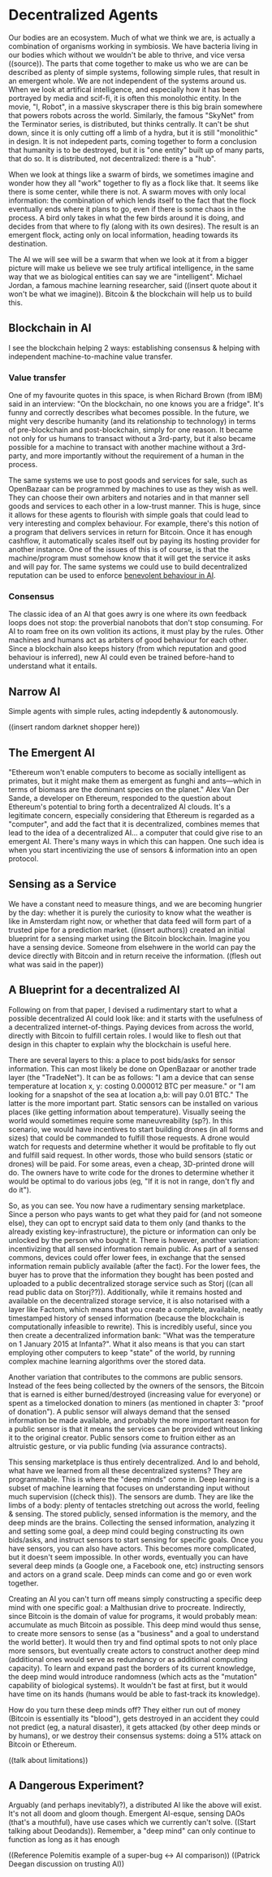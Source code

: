 # Decentralized Agents

Our bodies are an ecosystem. Much of what we think we are, is actually a combination of organisms working in symbiosis. We have bacteria living in our bodies which without we wouldn't be able to thrive, and vice versa ((source)). The parts that come together to make us who we are can be described as plenty of simple systems, following simple rules, that result in an emergent whole. We are not independent of the systems around us. When we look at artifical intelligence, and especially how it has been portrayed by media and scif-fi, it is often this monolothic entity. In the movie, "I, Robot", in a massive skyscraper there is this big brain somewhere that powers robots across the world. Similarly, the famous "SkyNet" from the Terminator series, is distributed, but thinks centrally. It can't be shut down, since it is only cutting off a limb of a hydra, but it is still "monolithic" in design. It is not indepedent parts, coming together to form a conclusion that humanity is to be destroyed, but it is "one entity" built up of many parts, that do so. It is distributed, not decentralized: there is a "hub".

When we look at things like a swarm of birds, we sometimes imagine and wonder how they all "work" together to fly as a flock like that. It seems like there is some center, while there is not. A swarm moves with only local information: the combination of which lends itself to the fact that the flock eventually ends where it plans to go, even if there is some chaos in the process. A bird only takes in what the few birds around it is doing, and decides from that where to fly (along with its own desires). The result is an emergent flock, acting only on local information, heading towards its destination.

The AI we will see will be a swarm that when we look at it from a bigger picture will make us believe we see truly artifical intelligence, in the same way that we as biological entities can say we are "intelligent". Michael Jordan, a famous machine learning researcher, said ((insert quote about it won't be what we imagine)). Bitcoin & the blockchain will help us to build this.

## Blockchain in AI

I see the blockchain helping 2 ways: establishing consensus & helping with independent machine-to-machine value transfer.

### Value transfer

One of my favourite quotes in this space, is when Richard Brown (from IBM) said in an interview: "On the blockchain, no one knows you are a fridge". It's funny and correctly describes what becomes possible. In the future, we might very describe humanity (and its relationship to technology) in terms of pre-blockchain and post-blockchain, simply for one reason. It became not only for us humans to transact without a 3rd-party, but it also became possible for a machine to transact with another machine without a 3rd-party, and more importantly without the requirement of a human in the process.

The same systems we use to post goods and services for sale, such as OpenBazaar can be programmed by machines to use as they wish as well. They can choose their own arbiters and notaries and in that manner sell goods and services to each other in a low-trust manner. This is huge, since it allows for these agents to flourish with simple goals that could lead to very interesting and complex behaviour. For example, there's this notion of a program that delivers services in return for Bitcoin. Once it has enough cashflow, it automatically scales itself out by paying its hosting provider for another instance. One of the issues of this is of course, is that the machine/program must somehow know that it will get the service it asks and will pay for. The same systems we could use to build decentralized reputation can be used to enforce [benevolent behaviour in AI](http://futurememes.blogspot.com/2014/11/blockchain-ai-consensus-as-mechanism-to.html).

### Consensus

The classic idea of an AI that goes awry is one where its own feedback loops does not stop: the proverbial nanobots that don't stop consuming. For AI to roam free on its own volition its actions, it must play by the rules. Other machines and humans act as arbiters of good behaviour for each other. Since a blockchain also keeps history (from which reputation and good behaviour is inferred), new AI could even be trained before-hand to understand what it entails.

## Narrow AI

Simple agents with simple rules, acting indepdently & autonomously.

((insert random darknet shopper here))

## The Emergent AI

"Ethereum won't enable computers to become as socially intelligent as primates, but it might make them as emergent as funghi and ants—which in terms of biomass are the dominant species on the planet." Alex Van Der Sande, a developer on Ethereum, responded to the question about Ethereum's potential to bring forth a decentralized AI clouds. It's a legitimate concern, especially considering that Ethereum is regarded as a "computer", and add the fact that it is decentralized, combines memes that lead to the idea of a decentralized AI... a computer that could give rise to an emergent AI. There's many ways in which this can happen. One such idea is when you start incentivizing the use of sensors & information into an open protocol.

## Sensing as a Service

We have a constant need to measure things, and we are becoming hungrier by the day: whether it is purely the curiosity to know what the weather is like in Amsterdam right now, or whether that data feed will form part of a trusted pipe for a prediction market. ((insert authors)) created an initial blueprint for a sensing market using the Bitcoin blockchain. Imagine you have a sensing device. Someone from elsehwere in the world can pay the device directly with Bitcoin and in return receive the information. ((flesh out what was said in the paper))

## A Blueprint for a decentralized AI

Following on from that paper, I devised a rudimentary start to what a possible decentralized AI could look like: and it starts with the usefulness of a decentralized internet-of-things. Paying devices from across the world, directly with Bitcoin to fulfill certain roles. I would like to flesh out that design in this chapter to explain why the blockchain is useful here.

There are several layers to this: a place to post bids/asks for sensor information. This can most likely be done on OpenBazaar or another trade layer (the "TradeNet"). It can be as follows: "I am a device that can sense temperature at location x, y: costing 0.000012 BTC per measure." or "I am looking for a snapshot of the sea at location a,b: will pay 0.01 BTC." The latter is the more important part. Static sensors can be installed on various places (like getting information about temperature). Visually seeing the world would sometimes require some maneuvreability (sp?). In this scenario, we would have incentives to start building drones (in all forms and sizes) that could be commanded to fulfill those requests. A drone would watch for requests and determine whether it would be profitable to fly out and fulfill said request. In other words, those who build sensors (static or drones) will be paid. For some areas, even a cheap, 3D-printed drone will do. The owners have to write code for the drones to determine whether it would be optimal to do various jobs (eg, "If it is not in range, don't fly and do it").

So, as you can see. You now have a rudimentary sensing marketplace. Since a person who pays wants to get what they paid for (and not someone else), they can opt to encrypt said data to them only (and thanks to the already existing key-infrastructure), the picture or information can only be unlocked by the person who bought it. There is however, another variation: incentivizing that all sensed information remain public. As part of a sensed commons, devices could offer lower fees, in exchange that the sensed information remain publicly available (after the fact). For the lower fees, the buyer has to prove that the information they bought has been posted and uploaded to a public decentralized storage service such as Storj ((can all read public data on Storj??)). Additionally, while it remains hosted and available on the decentralized storage service, it is also notarised with a layer like Factom, which means that you create a complete, available, neatly timestamped history of sensed information (because the blockchain is computationally infeasible to rewrite). This is incredibly useful, since you then create a decentralized information bank: "What was the temperature on 1 January 2015 at Infanta?". What it also means is that you can start employing other computers to keep "state" of the world, by running complex machine learning algorithms over the stored data. 

Another variation that contributes to the commons are public sensors. Instead of the fees being collected by the owners of the sensors, the Bitcoin that is earned is either burned/destroyed (increasing value for everyone) or spent as a timelocked donation to miners (as mentioned in chapter 3: "proof of donation"). A public sensor will always demand that the sensed information be made available, and probably the more important reason for a public sensor is that it means the services can be provided without linking it to the original creator. Public sensors come to fruition either as an altruistic gesture, or via public funding (via assurance contracts).

This sensing marketplace is thus entirely decentralized. And lo and behold, what have we learned from all these decentralized systems? They are programmable. This is where the "deep minds" come in. Deep learning is a subset of machine learning that focuses on understanding input without much supervision ((check this)). The sensors are dumb. They are like the limbs of a body: plenty of tentacles stretching out across the world, feeling & sensing. The stored publicly, sensed information is the memory, and the deep minds are the brains. Collecting the sensed information, analyzing it and setting some goal, a deep mind could beging constructing its own bids/asks, and instruct sensors to start sensing for specific goals. Once you have sensors, you can also have actors. This becomes more complicated, but it doesn't seem impossible. In other words, eventually you can have several deep minds (a Google one, a Facebook one, etc) instructing sensors and actors on a grand scale. Deep minds can come and go or even work together.

Creating an AI you can't turn off means simply constructing a specific deep mind with one specific goal: a Malthusian drive to procreate. Indirectly, since Bitcoin is the domain of value for programs, it would probably mean: accumulate as much Bitcoin as possible. This deep mind would thus sense, to create more sensors to sense (as a "business" and a goal to understand the world better). It would then try and find optimal spots to not only place more sensors, but eventually create actors to construct another deep mind (additional ones would serve as redundancy or as additional computing capacity). To learn and expand past the borders of its current knowledge, the deep mind would introduce randomness (which acts as the "mutation" capability of biological systems). It wouldn't be fast at first, but it would have time on its hands (humans would be able to fast-track its knowledge).

How do you turn these deep minds off? They either run out of money (Bitcoin is essentially its "blood"), gets destroyed in an accident they could not predict (eg, a natural disaster), it gets attacked (by other deep minds or by humans), or we destroy their consensus systems: doing a 51% attack on Bitcoin or Ethereum.

((talk about limitations))

## A Dangerous Experiment?

Arguably (and perhaps inevitably?), a distributed AI like the above will exist. It's not all doom and gloom though. Emergent AI-esque, sensing DAOs (that's a mouthful), have use cases which we currently can't solve. ((Start talking about Deodands)). Remember, a "deep mind" can only continue to function as long as it has enough

((Reference Polemitis example of a super-bug <-> AI comparison))
((Patrick Deegan discussion on trusting AI))


